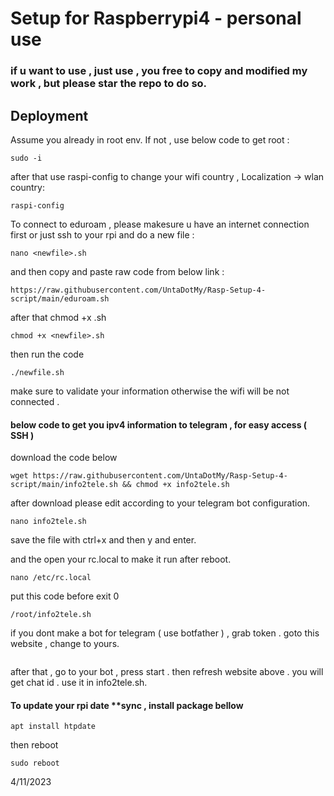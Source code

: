 
# Setup for Raspberrypi4 - personal use
### if u want to use , just use , you free to copy and modified my work , but please star the repo to do so.



## Deployment

Assume you already in root env. If not , use below code to get root :
```
sudo -i
```
after that use raspi-config to change your wifi country , Localization -> wlan country:
```
raspi-config
```

To connect to eduroam , please makesure u have an internet connection first or just ssh to your rpi and do a new file :
```
nano <newfile>.sh
```
and then copy and paste raw code from below link :
```
https://raw.githubusercontent.com/UntaDotMy/Rasp-Setup-4-script/main/eduroam.sh
```
after that chmod +x <newfile>.sh
```
chmod +x <newfile>.sh
```
then run the code
```
./newfile.sh
```
make sure to validate your information otherwise the wifi will be not connected .






#### below code to get you ipv4 information to telegram , for easy access ( SSH )

download the code below

```
wget https://raw.githubusercontent.com/UntaDotMy/Rasp-Setup-4-script/main/info2tele.sh && chmod +x info2tele.sh
```

after download please edit according to your telegram bot configuration.

```
nano info2tele.sh
```
save the file with ctrl+x and then y and enter.

and the open your rc.local to make it run after reboot.

```
nano /etc/rc.local
```

put this code before exit 0

```
/root/info2tele.sh
```


if you dont make a bot for telegram ( use botfather ) , grab token . goto this website , change <token> to yours.
``` http://api.telegram.org/bot<token>/getupdates
```

after that , go to your bot , press start . then refresh website above . you will get chat id . use it in info2tele.sh.




#### To update your rpi date **sync , install package bellow
```
apt install htpdate
```
then reboot

```
sudo reboot
```

4/11/2023
